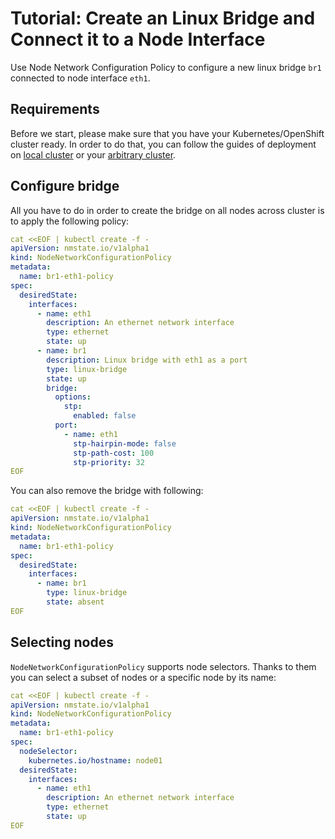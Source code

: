 # Tutorial: Create an Linux Bridge and Connect it to a Node Interface

Use Node Network Configuration Policy to configure a new linux bridge `br1` connected
to node interface `eth1`.

## Requirements

Before we start, please make sure that you have your Kubernetes/OpenShift
cluster ready. In order to do that, you can follow the guides of deployment on
[local cluster](deployment-local-cluster.md) or your
[arbitrary cluster](deployment-arbitrary-cluster.md).

## Configure bridge

All you have to do in order to create the bridge on all nodes across cluster is
to apply the following policy:

```yaml
cat <<EOF | kubectl create -f -
apiVersion: nmstate.io/v1alpha1
kind: NodeNetworkConfigurationPolicy
metadata:
  name: br1-eth1-policy
spec:
  desiredState:
    interfaces:
      - name: eth1
        description: An ethernet network interface
        type: ethernet
        state: up
      - name: br1
        description: Linux bridge with eth1 as a port
        type: linux-bridge
        state: up
        bridge:
          options:
            stp:
              enabled: false
          port:
            - name: eth1
              stp-hairpin-mode: false
              stp-path-cost: 100
              stp-priority: 32
EOF
```

You can also remove the bridge with following:

```yaml
cat <<EOF | kubectl create -f -
apiVersion: nmstate.io/v1alpha1
kind: NodeNetworkConfigurationPolicy
metadata:
  name: br1-eth1-policy
spec:
  desiredState:
    interfaces:
      - name: br1
        type: linux-bridge
        state: absent
EOF
```

## Selecting nodes

`NodeNetworkConfigurationPolicy` supports node selectors. Thanks to them you can
select a subset of nodes or a specific node by its name:

```yaml
cat <<EOF | kubectl create -f -
apiVersion: nmstate.io/v1alpha1
kind: NodeNetworkConfigurationPolicy
metadata:
  name: br1-eth1-policy
spec:
  nodeSelector:
    kubernetes.io/hostname: node01
  desiredState:
    interfaces:
      - name: eth1
        description: An ethernet network interface
        type: ethernet
        state: up
EOF
```
